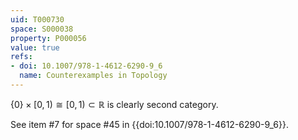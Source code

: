 ```yaml
---
uid: T000730
space: S000038
property: P000056
value: true
refs:
- doi: 10.1007/978-1-4612-6290-9_6
  name: Counterexamples in Topology
---
```


$\{0\} \times [0,1) \cong [0,1) \subset \mathbb{R}$ is clearly second category.

See item #7 for space #45 in {{doi:10.1007/978-1-4612-6290-9_6}}.
